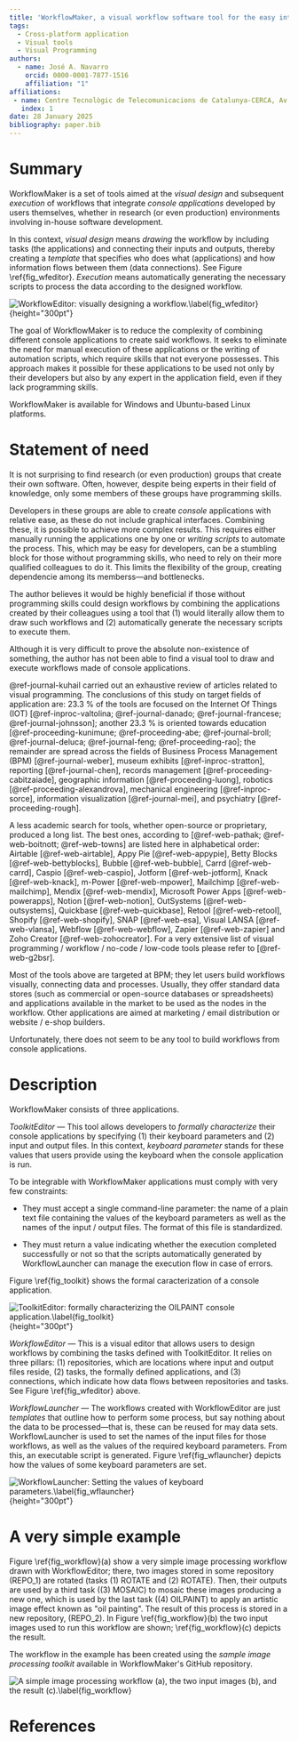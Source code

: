 ```yaml
---
title: 'WorkflowMaker, a visual workflow software tool for the easy integration of self-developed console applications'
tags:
  - Cross-platform application
  - Visual tools
  - Visual Programming
authors:
  - name: José A. Navarro
    orcid: 0000-0001-7877-1516
    affiliation: "1" 
affiliations:
 - name: Centre Tecnològic de Telecomunicacions de Catalunya-CERCA, Av. Carl Friedrich Gauss 7, Castelldefels, 08860, Spain
   index: 1
date: 28 January 2025
bibliography: paper.bib
---
```


# Summary

WorkflowMaker is a set of tools aimed at the *visual design* and subsequent *execution* of
workflows that integrate *console applications* developed by users themselves, whether in
research (or even production) environments involving in-house software development.

In this context, *visual design* means *drawing* the workflow by including tasks (the
applications) and connecting their inputs and outputs, thereby creating a *template* that
specifies who does what (applications) and how information flows between them
(data connections). See Figure \ref{fig_wfeditor}. *Execution* means automatically generating
the necessary scripts to process the data according to the designed workflow.

![WorkflowEditor: visually designing a workflow.\label{fig_wfeditor}](figure_wfeditor.png){height="300pt"}

The goal of WorkflowMaker is to reduce the complexity of combining different console
applications to create said workflows. It seeks to eliminate the need for manual
execution of these applications or the writing of automation scripts, which require skills
that not everyone possesses. This approach makes it possible for these applications to be used
not only by their developers but also by any expert in the application field, even if they
lack programming skills.

WorkflowMaker is available for Windows and Ubuntu-based Linux platforms.

# Statement of need

It is not surprising to find research (or even production) groups that create their own software.
Often, however, despite being experts in their field of knowledge, only some members of
these groups have programming skills.

Developers in these groups are able to create *console* applications with relative ease,
as these do not include graphical interfaces. Combining these, it is possible to achieve more
complex results. This requires either manually running the applications one by one or *writing
scripts* to automate the process. This, which may be easy for developers, can be a stumbling
block for those without programming skills, who need to rely on their more qualified colleagues
to do it.  This limits the flexibility of the group, creating dependencie among its
memberss&mdash;and bottlenecks.

The author believes it would be highly beneficial if those without programming skills
could design workflows by combining the applications created by their colleagues using a tool
that (1) would literally allow them to draw such workflows and (2) automatically generate the
necessary scripts to execute them.

Although it is very difficult to prove the absolute non-existence of something, the 
author has not been able to find a visual tool to draw and execute workflows made of console
applications.

@ref-journal-kuhail carried out an exhaustive review of articles related to visual programming.
The conclusions of this study on target fields of application are: 23.3 % of the tools are
focused on the Internet Of Things (IOT) 
[@ref-inproc-valtolina; @ref-journal-danado; @ref-journal-francese; @ref-journal-johnsson];
another 23.3 % is oriented towards education
[@ref-proceeding-kunimune; @ref-proceeding-abe; @ref-journal-broll; @ref-journal-deluca; @ref-journal-feng; @ref-proceeding-rao];
the remainder are spread across the fields of Business Process Management (BPM)
[@ref-journal-weber], museum exhibits [@ref-inproc-stratton], reporting [@ref-journal-chen],
records management [@ref-proceeding-cabitzaiade], geographic information [@ref-proceeding-luong],
robotics [@ref-proceeding-alexandrova], mechanical engineering [@ref-inproc-sorce], information
visualization [@ref-journal-mei], and psychiatry [@ref-proceeding-rough]. 

A less academic search for tools, whether open-source or proprietary, 
produced a long list. The best ones, according to 
[@ref-web-pathak; @ref-web-boitnott; @ref-web-towns] are listed here in alphabetical order:
Airtable [@ref-web-airtable], Appy Pie [@ref-web-appypie], Betty Blocks [@ref-web-bettyblocks],
Bubble [@ref-web-bubble], Carrd [@ref-web-carrd], Caspio [@ref-web-caspio], Jotform
[@ref-web-jotform], Knack [@ref-web-knack], m-Power [@ref-web-mpower], Mailchimp
[@ref-web-mailchimp], Mendix [@ref-web-mendix], Microsoft Power Apps [@ref-web-powerapps],
Notion [@ref-web-notion], OutSystems [@ref-web-outsystems], Quickbase [@ref-web-quickbase],
Retool [@ref-web-retool], Shopify [@ref-web-shopify], SNAP [@ref-web-esa], Visual LANSA
[@ref-web-vlansa], Webflow [@ref-web-webflow], Zapier [@ref-web-zapier] and  Zoho Creator
[@ref-web-zohocreator]. For a very extensive list of visual programming / workflow / no-code /
low-code tools please refer to [@ref-web-g2bsr].

Most of the tools above are targeted at BPM; they let users build workflows visually, connecting 
data and processes. Usually, they offer standard data stores (such as commercial or open-source 
databases or spreadsheets) and applications available in the market to be used as the nodes in 
the workflow. Other applications are aimed at marketing / email distribution or website / e-shop 
builders.

Unfortunately, there does not seem to be any tool to build workflows from console applications.

# Description

WorkflowMaker consists of three applications.

*ToolkitEditor* &mdash; This tool allows developers to *formally characterize* their console
applications by specifying (1) their keyboard parameters and (2) input and output files.
In this context, *keyboard parameter* stands for these values that users provide using the
keyboard when the console application is run.

To be integrable with WorkflowMaker applications must comply with very few constraints:

  * They must accept a single command-line parameter: the name of a plain text file
    containing the values of the keyboard parameters as well as the names of the input /
    output files. The format of this file is standardized.

  * They must return a value indicating whether the execution completed successfully
    or not so that the scripts automatically generated by WorkflowLauncher can
    manage the execution flow in case of errors.

Figure \ref{fig_toolkit} shows the formal caracterization of a console application.

![ToolkitEditor: formally characterizing the OILPAINT console application.\label{fig_toolkit}](figure_toolkit2.png){height="300pt"}

*WorkflowEditor* &mdash; This is a visual editor that allows users to design workflows by combining
the tasks defined with ToolkitEditor. It relies on three pillars: (1) repositories, which are
locations where input and output files reside, (2) tasks, the formally defined applications, and
(3) connections, which indicate how data flows between repositories and tasks. See Figure \ref{fig_wfeditor}
above.

*WorkflowLauncher* &mdash; The workflows created with WorkflowEditor are just *templates* that
outline how to perform some process, but say nothing about the data to be processed&mdash;that is,
these can be reused for may data sets. WorkflowLauncher is used to set the names of the input files
for those workflows, as well as the values of the required keyboard parameters. From this, an executable
script is generated. Figure \ref{fig_wflauncher} depicts how the values of some keyboard parameters
are set.

![WorkflowLauncher: Setting the values of keyboard parameters.\label{fig_wflauncher}](figure_wflauncher1.png){height="300pt"}

# A very simple example

Figure \ref{fig_workflow}(a) show a very simple image processing workflow drawn with WorkflowEditor; there,
two images stored in some repository (REPO_1) are rotated (tasks (1) ROTATE and (2) ROTATE). Then, their outputs
are used by a third task ((3) MOSAIC) to mosaic these images producing a new one, which is used by the last task
((4) OILPAINT) to apply an artistic image effect known as "oil painting". The result of this process is stored in
a new repository, (REPO_2). In Figure \ref{fig_workflow}(b) the two input images used to run this workflow are shown;
\ref{fig_workflow}(c) depicts the result.

The workflow in the example has been created using the *sample image processing toolkit* available in
WorkflowMaker's GitHub repository.

![A simple image processing workflow (a), the two input images (b), and the result (c).\label{fig_workflow}](figure_workflow.png)

# References
